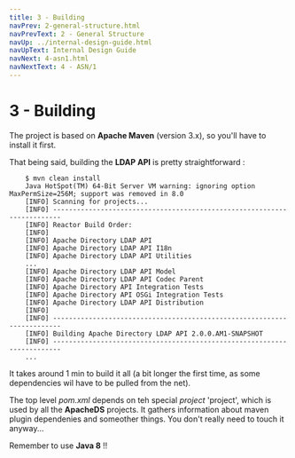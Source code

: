 ```yaml
---
title: 3 - Building
navPrev: 2-general-structure.html
navPrevText: 2 - General Structure
navUp: ../internal-design-guide.html
navUpText: Internal Design Guide
navNext: 4-asn1.html
navNextText: 4 - ASN/1
---
```


# 3 - Building

The project is based on **Apache Maven** (version 3.x), so you'll have to install it first.

That being said, building the **LDAP API** is pretty straightforward :

```Text
    $ mvn clean install
    Java HotSpot(TM) 64-Bit Server VM warning: ignoring option MaxPermSize=256M; support was removed in 8.0
    [INFO] Scanning for projects...
    [INFO] ------------------------------------------------------------------------
    [INFO] Reactor Build Order:
    [INFO] 
    [INFO] Apache Directory LDAP API
    [INFO] Apache Directory LDAP API I18n
    [INFO] Apache Directory LDAP API Utilities
    ...
    [INFO] Apache Directory LDAP API Model
    [INFO] Apache Directory LDAP API Codec Parent
    [INFO] Apache Directory API Integration Tests
    [INFO] Apache Directory API OSGi Integration Tests
    [INFO] Apache Directory LDAP API Distribution
    [INFO]                                                                         
    [INFO] ------------------------------------------------------------------------
    [INFO] Building Apache Directory LDAP API 2.0.0.AM1-SNAPSHOT
    [INFO] ------------------------------------------------------------------------
    ...
```

It takes around 1 min to build it all (a bit longer the first time, as some dependencies wil have to be pulled from the net).


The top level _pom.xml_ depends on teh special _project_ 'project', which is used by all the **ApacheDS** projects. It gathers information about maven plugin dependenies and someother things. You don't really need to touch it anyway...

Remember to use **Java 8** !!

